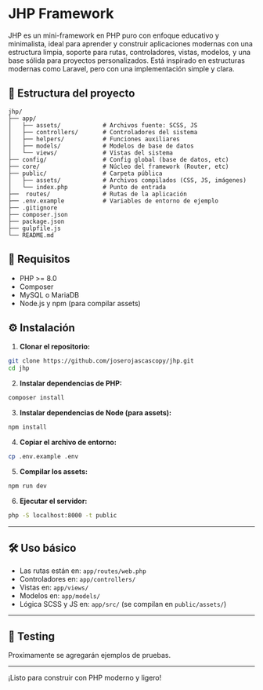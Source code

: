 # JHP Framework

JHP es un mini-framework en PHP puro con enfoque educativo y minimalista, ideal para aprender y construir aplicaciones modernas con una estructura limpia, soporte para rutas, controladores, vistas, modelos, y una base sólida para proyectos personalizados. Está inspirado en estructuras modernas como Laravel, pero con una implementación simple y clara.

## 📁 Estructura del proyecto

```
jhp/
├── app/
│   ├── assets/            # Archivos fuente: SCSS, JS
│   ├── controllers/       # Controladores del sistema
│   ├── helpers/           # Funciones auxiliares
│   ├── models/            # Modelos de base de datos
│   └── views/             # Vistas del sistema
├── config/                # Config global (base de datos, etc)
├── core/                  # Núcleo del framework (Router, etc)
├── public/                # Carpeta pública
│   ├── assets/            # Archivos compilados (CSS, JS, imágenes)
│   └── index.php          # Punto de entrada
├──  routes/               # Rutas de la aplicación
├── .env.example           # Variables de entorno de ejemplo
├── .gitignore
├── composer.json
├── package.json
├── gulpfile.js
└── README.md
```

## 🚀 Requisitos

- PHP >= 8.0
- Composer
- MySQL o MariaDB
- Node.js y npm (para compilar assets)

## ⚙️ Instalación

1. **Clonar el repositorio:**

```bash
git clone https://github.com/joserojascascopy/jhp.git
cd jhp
```

2. **Instalar dependencias de PHP:**

```bash
composer install
```

3. **Instalar dependencias de Node (para assets):**

```bash
npm install
```

4. **Copiar el archivo de entorno:**

```bash
cp .env.example .env
```

5. **Compilar los assets:**

```bash
npm run dev
```

6. **Ejecutar el servidor:**

```bash
php -S localhost:8000 -t public
```

---

## 🛠️ Uso básico

- Las rutas están en: `app/routes/web.php`
- Controladores en: `app/controllers/`
- Vistas en: `app/views/`
- Modelos en: `app/models/`
- Lógica SCSS y JS en: `app/src/` (se compilan en `public/assets/`)

---

## 🧪 Testing

Proximamente se agregarán ejemplos de pruebas.

---

¡Listo para construir con PHP moderno y ligero!